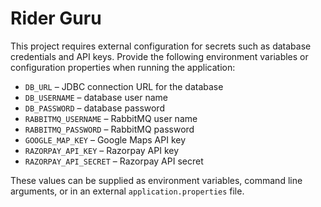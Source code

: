 # Rider Guru

This project requires external configuration for secrets such as database credentials and API keys. Provide the following environment variables or configuration properties when running the application:

- `DB_URL` – JDBC connection URL for the database
- `DB_USERNAME` – database user name
- `DB_PASSWORD` – database password
- `RABBITMQ_USERNAME` – RabbitMQ user name
- `RABBITMQ_PASSWORD` – RabbitMQ password
- `GOOGLE_MAP_KEY` – Google Maps API key
- `RAZORPAY_API_KEY` – Razorpay API key
- `RAZORPAY_API_SECRET` – Razorpay API secret

These values can be supplied as environment variables, command line arguments, or in an external `application.properties` file.
